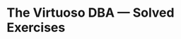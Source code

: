 # The Virtuoso DBA — Solved Exercises


<!-- vim: set fenc=utf-8 spell spl=en ts=4 sw=4 et filetype=markdown : -->
